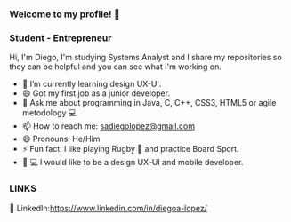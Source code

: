 ### Welcome to my profile! 👋
### Student - Entrepreneur

Hi, I'm Diego, I'm studying Systems Analyst and I share my repositories so they can be helpful and you can see what I'm working on. 

- 🌱 I’m currently learning design UX-UI.
- 😄 Got my first job as a junior developer. 
- 💬 Ask me about programming in Java, C, C++, CSS3, HTML5 or agile metodology 💻
- 📫 How to reach me: sadiegolopez@gmail.com 
- 😄 Pronouns: He/Him
- ⚡ Fun fact: I like playing Rugby 🏉 and practice Board Sport.
- 🧑‍ 💻 I would like to be a design UX-UI and mobile developer.



### LINKS 

🔗 LinkedIn:https://www.linkedin.com/in/diegoa-lopez/


